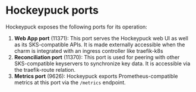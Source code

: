 # Hockeypuck ports

Hockeypuck exposes the following ports for its operation:

1. **Web App port** (11371): This port serves the Hockeypuck web UI as well as its SKS-compatible APIs. It is made externally accessible when the charm is integrated with an ingress controller like traefik-k8s
2. **Reconciliation port** (11370): This port is used for peering with other SKS-compatible keyservers to synchronize key data. It is accessible via the traefik-route relation.
3. **Metrics port** (9626): Hockeypuck exports Prometheus-compatible metrics at this port via the `/metrics` endpoint.
